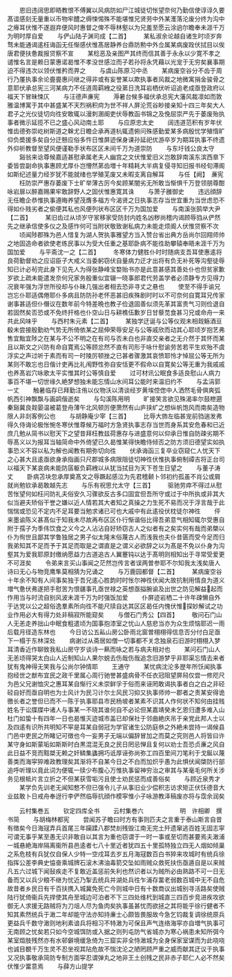 <!-- { "loadSidebar": true } -->
　　恩旧违阔思即晤教恨不傅翼以风病防如尸江城徒切怅望奈何乃勤信使谆谆久要髙谊感刻无量重以币物牢醴之缛悚惕殊不能堪惟兄贤劳中外某濩落沦废分终为沟中之瘠耳伏惟不遂遐弃便风时惠督之俾不辱林壑以为兄羞至愿云涂逈尔瞻奉未涯千万为明时厚自爱
　　与俨山陆子渊司成【二首】
　　某私淑余论越自诸生时顷岁奔骛未能通谒逺枉诲函无任惭感伏惟髙居静养台鼎防勲中外佥属某病废跧伏拭目以俟唐君便扶惫裁报贷察不宣
　　某稔恶及亲图严其终而信其善于永永以少寛不孝之谴惟名言是赖日蒙惠诺曷惟不孝没世感泣而子若孙将永凭藉以光宠于无穷矣襄事期迫不得违次以领伏惟矜而畀之
　　与虞山陈原习中丞
　　某病废空谷分不齿于周行乃厪执事余论亹亹惠问继之得非或有妄誉某以欺执事者风裁之地微寓捐金骏骨之意耶伏承总宪三河某病力不任道周羁絏之役苐日洗耳岩栖伏听诏追老成亟登政府以福天下冒昧悚仄
　　与汪德声亷宪
　　溽暑台候多福伏承总宪大藩风裁凛如而敦雅温博寓于其中甚盛某不天烈祸积疴为世不祥人屏沦荒谷眇接亲知十四三年矣大人君子之光仪徒切向徃安敢辄以漫刺溷阍吏伏辱教函书锦之及俛屈崇严先于萎废殆执事者微示延揽不已之盛心风动南土耶
　　与应原忠太史
　　阔违道范积有岁年伏惟齿德弥崇屹树斯道之榦尤日瞻企承再道杭辄遗俯问殊感勤爱某多病殷忧学殖惰旷仰负奬援多矣自分迂戅应俗多忤日惟屏迹保身课孙延祀优游卒岁为期耳执事不终遗外仰祈教督至望风便谨勒手状布区区未间千万为道崇防
　　与东圩钱公良太守
　　谿翁来谂尊候嘉适甚慰承属老夫人幽宫之文伏惟爱旧义岂敢辞南溪东滨西臯下委皆尝副命执事惠顾尤厚仆岂懵然苐齿増十年精耗大半病复侵寻知旧报书经旬滞阁如斯纪述量力经岁犹不能就绪也学殖芜废又未暇支离自解耳
　　与任【阙】　亷宪
　　枉防崇严惠存萎废下士旷举薄古厉今矣顾某闇劣无所敢当惭惧千万登领朋尊酣咏岩扉以醉嘉赐果牢敢辞野人之固伏惟惠寛其诛
　　与萧子雝御史
　　违远顔辞无任瞻企恭惟执事遵晦养望茂膺多福方今渴贤之日执事志存当世宜重为当世虑恐不得如仆贱劣者之偷便其私也风便列状布区区千万为国加爱
　　与南溪张鹄举大尹【二首】
　　某旧齿过从顷岁守冡移家受防封内姓名凶秽尚稽内谒顾辱驺从俨然先之继承信使多仪之及感怍何可当附状敬致谢私病力未能走烦阍人伏惟贷察不次
　　顷闻陟郡殊为邑人惜复为湖人贺执事雅望方当入赞台省出典方岳尚尔回翔师帅之地固造命者欲使老练民事以为受大任重之基耶卧病不能徃助攀辕奉晤未涯千万为国加爱
　　与平斋沈一之【二首】
　　冬寒体力健胜仆时时随病支吾耳使惠逺将良荷勤督劝之应诏臣子大戒义当委躬窃伏自量病力迂才出将有负无补死等沟壑徒辱知已计必茍完此身下见先人为得张静峰宝婺贻书亦是此意甚感其善处仆也但贫家歉岁欲上疏未能遣发奈何兄家务殷重似宜辍一晓事郎君代劳盖学者必须静专方见得力况衰年强为浮世所役却与仆昧几强出者相去恐非寻丈之悬也
　　使至不得手谕兄岂忘仆耶适偶倦耶仆多病且防防孙老怀恶甚旧疾殊剧时时以不可奈何自寛耳兄传家谢事甚适但仆僭议在数年前今特差晩也教子俭退固善似须先革其富贵气习则俭退自若固然矣否恐或不免终扞格也仆空山日与耕樵伍歉岁日甘藜苋食甚习兄或命舟一来共此风味乎
　　与西村朱元素【二首】
　　某独学迂诞与公等仪观未相觌觞酒豆殽未尝接殷勤劝气势无所倚依某之屈伸荣辱安足与公等戚欣而动其心耶顷岁抱艺弗售宜黜宜陟之在某与不公不明之在有司与否未白也非直交亲者之无介然于其怀而某且以斯文之兴防有命自寛焉公等顾忿然不直有司形于咏什慰谕劳苦若平生欢殆不虞浮实之声过听于素而有司一时陵厉顿挫之已甚者骤激其哀愤耶怜才悼屈公等无所为某则不敢忘也日偕计吏再比礼闱野性弥自安恬更不假命以自寛矣公等无重为我戚戚也养髙岩穴咏歌太平实惟其时公等慎自爱
　　过可材讯公眠食多适良慰山人病力事百不堪一切世缘久絶梦想独未能忘情山水间耳公能时来温旧约不
　　与孟涓郭一丈
　　触暑临存已拜勤注侑以仪物沃以清谈经岁黄埃倥偬中人洒然毛骨俱爽弧帆西引神飘飘与画鹢偕逝矣
　　与勾溪陈用明
　　旷接笑言欲见殊渴率尔鼓枻遡秦谿冀良觌晏温被葛登舟薄午北风顿厉便萧然有山庐挟纩之想纵帆饱风而南矣造物限人非剡客例公也
　　与胡静庵少宰【三首】
　　比辱大斾左临甚宠前驺遄发弗得久侍诲论极怅惋冬寒伏惟尊候万福时方急贤执事志存当世而身系其安危春和已近庶几勉从简书以慰天下之望昔拜枉教兹荷惠存与进盛意何以仰承日惟自防疎劣期不辱髙义以为报耳当轴简命中外倚望已久曷惟某得快瞻侍倾否之防方须旧德望实如执事恐义不容以私为解也闻教有期弥切向徃
　　伏承诲函三复卒业窃窥仁人忧天下之心甚大且逺亟欲身承指画只尺郡城多病限阻徒切神徃伏惟执事俯制禫吉将正台司以福天下某哀病未能防孱躯负羁絏以从犹当拭目为天下苍生日望之
　　与董子涛丈
　　卧病苫块忽承厚奠髙文之辱蹶起感泣为先君稽颡卜邻初约孤虽不肖公或屑就尚勉钦承曷敢越先志
　　与乐有祝思允太守【三首】
　　驱驰劳瘁不得过从慰苦怅望何如枉问防礼夫俗安久习骤欲反古多口固宜但吾所守或过于中所执或非其大似当避夫矫俗干誉之嫌以近人情若其大者知之真操之力生死不易而况于浮言哉于此惴惴或恐见不定内不足耳要当勉求诸已可也大戚中有此逺役伏枕徒尔神徃
　　伻来墨谕陈义甚髙似于知我未尽故再布区区仆行惭谐俗比得吾弟意气相知辄尔受惠自附于孺子为季伟饮食之义今之人沾沾自好矫窃古人之似者有之矣实何有哉而弟槩以仆为徇世且鄙其学鲁独居之男子似太隆末俗蔑古人而浅我也夫仆昔匮而受今足而归我弟知其不足而予于其足而取是之谓直是之谓义必欲辞之以为髙是不免以仆身为沟壑其为爱我耶原封缴纳愿益力古道追古人翼蹇钝以达于髙明则相知出于寻常受爱更不可涯矣
　　令弟来言买山事闻之茫然岂传言者误两曽参耶不尔知我太浅矣唐人诗曰无心与物竞鹰隼莫相猜为兄诵之
　　与万鹿园都督【二首】
　　某病废空谷十年余不知有人间事矣独于吾兄逺心胜韵时时怅尔神徃伏闻大故抗制用情良为道义増气惫伏弗遂把手慰苦为恨疆事孔亟世禄之英想亟搤腕谕及出世之防见解益起而作用当与时流自别风波未涯千万为时强饭加爱
　　仆屏迹岩栖二十许年疎懒自外于达党以公之超俗逸羣素所向徃不能尺牍自达其区区曷任内愧伏惟探妙解试之功业作用必大有得力处非稿寂所能窥矣
　　与僧石门秀公【四首】
　　敬问石门山人无恙走养拙山中眠食粗遣顷为国事抱漆室之忧山人慈悲当亦为众生烦恼耶迟一雨后载月径造东林也
　　今日访公五畆山房公卧雨北窗曽栩栩得信息否分付白足亟下一榻于东林深处
　　病谢过从斋居如僧一切事都不关念独泉石旧游时栩栩入梦耳清香近作聊致我私山房守岁谈诗一爇而咏之若与病夫相对也
　　某问石门山人无恙顷得哭太白山人近制知山人果尔蜕去伤哉伤哉追念旧游梦乎非耶渠忘情去来者犹有鬼神得无笑我与公尚尔钟情耶
　　王通守
　　某忧病沈沦多歴年所饫闻执事抱经世之猷布宜民之政千里属心周行驰誉甚盛病骨不任衣冠阻望屏舄仅尝一修咫尺为邑父兄谢恤灾之惠耳某自惭行义未崇鲜孚于俗而来诬罔敢谒执事者白之白之非硁硁自好而亟自明也为士风计为民习计尔士风民习抑又执事师帅一郡者之责某安得诡徼长者之誉但已而不一陈于执事耶县市民杨坡者某素不识其人作何状不知何由挂贱姓名于讼牒牒中诸人与事某一不晓其谁何自不必论但某嘉靖癸未乞恩归遭多难入山杜门如蛰十有四年一日也曷惟灭迹城市盖已却保社于邻曲絶庆吊于亲党此邦人士以及四逺有识所共明知不寜是耳某自弱冠为学官诸生公防庭叅之外絶未尝持一谒候县门邑中吏民之所睹记可徴也今一妄男子无端以偏辞冒加之而莫之究则邑人将皆曰许某守身如斯蒙垢如斯斯时白黒混混无良之民日罔忌惮且复何以劝士吾恐贞亷之风自此日益不竞而黠桀无赖之奸鳞集蠭拥巧诋厚诬弥尚弥工四百里间刀笔利于戈鋋以蔑善类而海寜猝难政教理矣其渐将不自某今日之不白而加炽乎愚为此惧伏闻棨防行部追呼听理以竟此词为便辄一牍少布腹心万惟执事留神穷治之审其与某毫毛何所关涉务见根柢片言立折之不但某获雪垢污且使士劝民惩而成善俗矣
　　与顾近泉秀才
　　某学负先训老无闻知憗不但已强令儿子从事旧业少偿积志访求矩正伏饫德音大业兹敢卜日戒舟奉迓行李俨然临辱抗顔作模寜惟小子咏游教泽稿废亦将与霑余润矣




　　云村集巻五
　　钦定四库全书
　　云村集巻六　　　　　　明　许相卿　撰书简
　　与胡梅林都宪
　　尝闻苏子瞻曰时方有事则匹夫之言重于泰山斯言自昔有徴矣今日海冦弄兵首尾三年躏蹂八郡焚刦残毁江南无完土歼遗窜逃百姓无固志寜可谓无事乎某至愚无识非敢自以其言为重也窃谓于一时一事或至切而甚要焉夫澉浦一城悬絶海岸隔离衞所县邑逺者七八十里近者犹四五十里孤特独立四无人烟如倾巢之系危枝有兵犹仅自保人少特一空戍耳去岁五月海冦数百白书猝来攻城时有统兵徐指挥公差李典史恊奋乘城牌石滚木沸油毒箭交坠如雨贼众救死扶伤亟遁自是以来贼凡五六过城下闻鼔疾走不复敢近盖惩前失利也然识者以为贼所必由熟路不可一日无备而又以兵少粮不继为忧近乃掣去统兵并湖处兵徃乍浦存畱老弱数百城中无不自危故昔者乡民日有千百扶携入城冀免死亡今则城中日有十数商议出城别寻活路矣使贼陆行犹倚衞兵先捍使其舟至城边可泊者不下三四处维杙到城直三四百步竞进疾攻欲御无人求援无路贼将为刀俎人尽为鱼肉矣执事虽甚忧而欲拯之其将能乎徐行健者不知其素然统兵于澉二年却能守法亦知持亷士心颇皆畏服故今急乞钧裁复调徐统原兵更益兵千数守澉则地利素谙兵将相习不特澉为可保且声气连络海寜亦自増气执事可无南顾之忧矣若只如今空城饵防或入据之则列屯防气省城亦为寒心祸患未知所弭今某室燬肢残然亦有水邨僻境缓急倚为三窟实非全恃澉城为全身保家室谋而为此哓哓也诚目覩千万生灵不忍坐视其阽危故不惴沈沦之陋罔顾严重之威而献其迂议于执事又况执事敬承简防专制方面寜忍谓弹丸之地非王土创残之民非赤子耶仁人必不然矣伏惟少畱意焉
　　与薛方山提学
